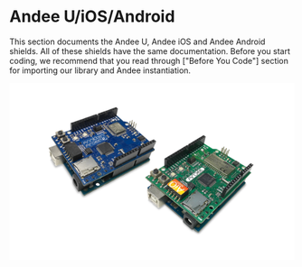# Andee U/iOS/Android

This section documents the Andee U, Andee iOS and Andee Android shields. All of these shields have the same documentation. Before you start coding, we recommend that you read through ["Before You Code"] section for importing our library and Andee instantiation.

![](/assets/getting-started/gb-andee-boards.png)